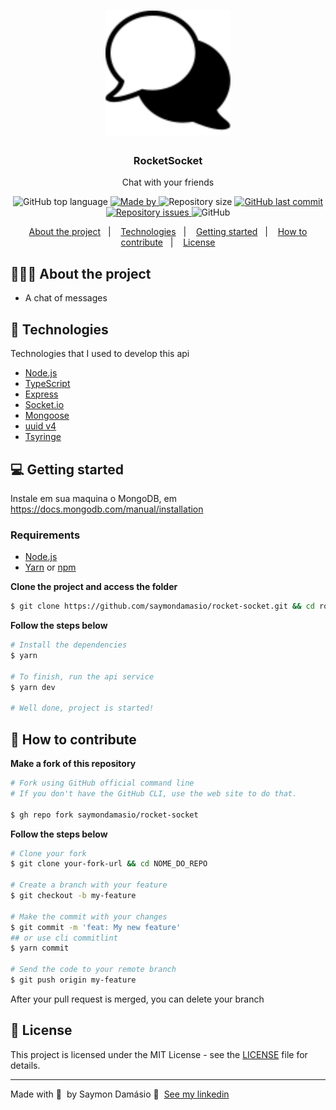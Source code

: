<h1 align="center">
	<img alt="Logo" src=".github/logo.png" width="200px" />
</h1>

<h3 align="center">
  RocketSocket
</h3>

<p align="center">Chat with your friends</p>

<p align="center">
  <img alt="GitHub top language" src="https://img.shields.io/github/languages/top/saymondamasio/rocket-socket">

  <a href="https://www.linkedin.com/in/saymondamasio/">
    <img alt="Made by" src="https://img.shields.io/badge/made%20by-Saymon%20Damásio-gree">
  </a>
  
  <img alt="Repository size" src="https://img.shields.io/github/repo-size/saymondamasio/rocket-socket">
  
  <a href="https://github.com/saymondamasio/rocket-socket/commits/master">
    <img alt="GitHub last commit" src="https://img.shields.io/github/last-commit/saymondamasio/rocket-socket">
  </a>
  
  <a href="https://github.com/saymondamasio/rocket-socket/issues">
    <img alt="Repository issues" src="https://img.shields.io/github/issues/saymondamasio/rocket-socket">
  </a>
  
  <img alt="GitHub" src="https://img.shields.io/github/license/saymondamasio/rocket-socket">
</p>

<p align="center">
  <a href="#-about-the-project">About the project</a>&nbsp;&nbsp;&nbsp;|&nbsp;&nbsp;&nbsp;
  <a href="#-technologies">Technologies</a>&nbsp;&nbsp;&nbsp;|&nbsp;&nbsp;&nbsp;
  <a href="#-getting-started">Getting started</a>&nbsp;&nbsp;&nbsp;|&nbsp;&nbsp;&nbsp;
  <a href="#-how-to-contribute">How to contribute</a>&nbsp;&nbsp;&nbsp;|&nbsp;&nbsp;&nbsp;
  <a href="#-license">License</a>
</p>

## 👨🏻‍💻 About the project

- <p>A chat of messages</p>

<!-- To see the **web client**, click here: [PROJECT_NAME Web](https://github/saymondamasio/rentx-web)</br>
To see the **mobile client**, click here: [PROJECT_NAME Mobile](https://github/saymondamasio/rentx-mobile) -->

## 🚀 Technologies

Technologies that I used to develop this api

- [Node.js](https://nodejs.org/en/)
- [TypeScript](https://www.typescriptlang.org/)
- [Express](https://socket.io/)
- [Socket.io](https://github.com/expressjs/multer)
- [Mongoose](https://mongoosejs.com)
- [uuid v4](https://github.com/thenativeweb/uuidv4/)
- [Tsyringe](https://github.com/microsoft/tsyringe/)

## 💻 Getting started

Instale em sua maquina o MongoDB, em https://docs.mongodb.com/manual/installation

### Requirements

- [Node.js](https://nodejs.org/en/)
- [Yarn](https://classic.yarnpkg.com/) or [npm](https://www.npmjs.com/)

**Clone the project and access the folder**

```bash
$ git clone https://github.com/saymondamasio/rocket-socket.git && cd rocket-socket
```

**Follow the steps below**

```bash
# Install the dependencies
$ yarn

# To finish, run the api service
$ yarn dev

# Well done, project is started!
```

## 🤔 How to contribute

**Make a fork of this repository**

```bash
# Fork using GitHub official command line
# If you don't have the GitHub CLI, use the web site to do that.

$ gh repo fork saymondamasio/rocket-socket
```

**Follow the steps below**

```bash
# Clone your fork
$ git clone your-fork-url && cd NOME_DO_REPO

# Create a branch with your feature
$ git checkout -b my-feature

# Make the commit with your changes
$ git commit -m 'feat: My new feature'
## or use cli commitlint
$ yarn commit

# Send the code to your remote branch
$ git push origin my-feature
```

After your pull request is merged, you can delete your branch

## 📝 License

This project is licensed under the MIT License - see the [LICENSE](LICENSE) file for details.

---

Made with 💜 &nbsp;by Saymon Damásio 👋 &nbsp;[See my linkedin](https://www.linkedin.com/in/saymondamasio/)

